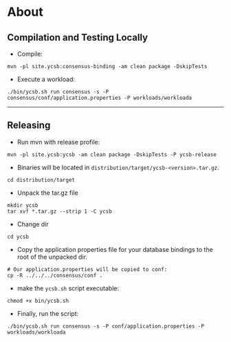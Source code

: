 # About

## Compilation and Testing Locally
- Compile:
```
mvn -pl site.ycsb:consensus-binding -am clean package -DskipTests
```
- Execute a workload:
```
./bin/ycsb.sh run consensus -s -P consensus/conf/application.properties -P workloads/workloada
```

---

## Releasing

- Run mvn with release profile:
```
mvn -pl site.ycsb:ycsb -am clean package -DskipTests -P ycsb-release
```
- Binaries will be located in `distribution/target/ycsb-<version>.tar.gz`.
```
cd distribution/target
```
- Unpack the tar.gz file
```
mkdir ycsb
tar xvf *.tar.gz --strip 1 -C ycsb
```
- Change dir
```
cd ycsb
```
- Copy the application properties file for your database bindings to the root of the unpacked dir.
```
# Our application.properties will be copied to conf:
cp -R ../../../consensus/conf .
```
- make the `ycsb.sh` script executable:
```
chmod +x bin/ycsb.sh
```
- Finally, run the script:
```
./bin/ycsb.sh run consensus -s -P conf/application.properties -P workloads/workloada
```